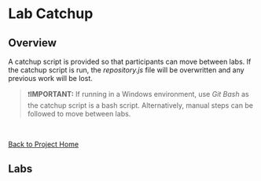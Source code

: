 # Lab Catchup

## Overview
A catchup script is provided so that participants can move between labs.  If the catchup script is run, the *repository.js* file will be overwritten and any previous work will be lost.

>:exclamation:**IMPORTANT:** If running in a Windows environment, use *Git Bash* as the catchup script is a bash script.  Alternatively, manual steps can be followed to move between labs.

<br>

[Back to Project Home](../README.md)<br> 

## Labs 
